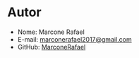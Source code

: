 # Autor

- Nome: Marcone Rafael
- E-mail: marconerafael2017@gmail.com
- GitHub: [MarconeRafael](https://github.com/marconerafael)
